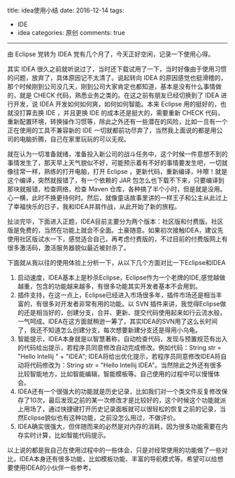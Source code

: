 title: idea使用小结
date: 2016-12-14
tags:
- IDE
- idea
categories: 原创
comments: true
---

由 Eclipse 党转为 IDEA 党有几个月了，今天正好空闲，记录一下使用心得。

<!--more-->

 其实 IDEA 很久之前就听说过了，当时还下载试用了一下，当时好像由于使用习惯的问题，放弃了，具体原因记不太清了。说起转向 IDEA 的原因感觉也挺滑稽的，那个时候刚到公司没几天，刚到公司大家肯定也都知道，基本是没有什么事情做的，就是 CHECK  代码，熟悉业务之类的。在这之前有朋友已经切换到了 IDEA 进行开发，说 IDEA 开发如何如何爽，如何如何智能。本来 Eclipse 用的挺好的，也就没打算去换 IDE ，并且更换 IDE 的成本还是挺大的，需要重新 CHECK 代码，重新配置环境，转换操作习惯等，除此之外还有一些潜在的风险，比如一旦有一个正在使用的工具不兼容新的 IDE 一切就都前功尽弃了，当然我上面说的都是用公司的电脑折腾，自己在家里玩玩的可以无视。

 就在认为一切准备就绪，准备投入新公司的战斗任务中，这个时候一件意想不到的事情发生了，那天早上天气貌似不好，可能预示着有不好的事情要发生吧，一切就像往常一样，熟练的打开电脑，打开  Eclipse ，更新代码，重新编译，咔嚓！就是这个编译，突然就报错了，有一个依赖的 JAR 包怎么也下载不下来，只要编译到那块就报错，检查网络，检查 Maven 仓库，各种搞了半个小时，但是就是没用。心一横，此时不换更待何时。然后，就像童话故事里讲的一样王子和公主从此过上了幸福快乐的日子，我和IDEA并肩作战，从此开始了新的旅程。
 
 扯淡完毕，下面进入正题，IDEA目前主要分为两个版本：社区版和付费版。社区版是免费的，当然在功能上就会不全面。土豪随意。如果初次接触IDEA，建议先使用社区版试水一下，感觉适合自己，再考虑付费版的，不过目前的付费版网上有很多激活码，激活服务器貌似最近被封杀了。
 
 下面就从我以往的使用体验上分析一下，从以下几个方面对比一下Eclipse和IDEA
 1. 启动速度，IDEA基本上是秒杀Eclipse，Eclipse作为一个老牌的IDE,感觉越做越重，包含的功能越来越多，有很多功能其实开发者基本不会用到。
 2. 插件支持，在这一点上，Eclipse已经进入市场很多年，插件市场还是相当丰富的，有很多对开发者非常有用的功能。以 SVN 插件来讲，我觉得Eclipse做的还是相当好的，创建分支，合并、更新、提交代码使用起来如行云流水般，一气呵成。IDEA在这方面就稍逊一筹了，其实IDEA的SVN用了这么长时间了，我还不知道怎么创建分支，每次想要新建分支还是得用小乌龟。
 3. 智能提示，IDEA本身就是以智慧著称，自动检查代码，发现与预置规范有出入的代码给出提示，若程序员同意修改自动完成修改。例如代码：String str = "Hello Intellij " + "IDEA"; IDEA将给出优化提示，若程序员同意修改IDEA将自动将代码修改为：String str = "Hello Intellij IDEA"。当然除此之外还有很多比较智能地方，比如智能编辑，智能模板等。自己使用的过程中可以慢慢体会。
 4. IDEA还有一个很强大的功能就是历史记录，比如我们对一个类文件反复修改保存了10次，最后发现之前的某一次修改才是比较好的，这个时候这个功能就派上用场了，通过快捷键打开历史记录面板就可以很轻松的恢复之前的记录，当然Eclipse貌似也有这种功能，之前没怎么用过，不做评价。
 5. IDEA确实很强大，但伴随而来的必然是对内存的消耗，因为很多功能需要在内存实时计算，比如智能代码提示。
 
以上说的都是我自己在使用过程中的一些体会，只是对经常使用的功能做了一些对比，IDEA本身还有很多功能，比如模板功能、丰富的导航模式等。希望可以给想要使用IDEA的小伙伴一些参考。